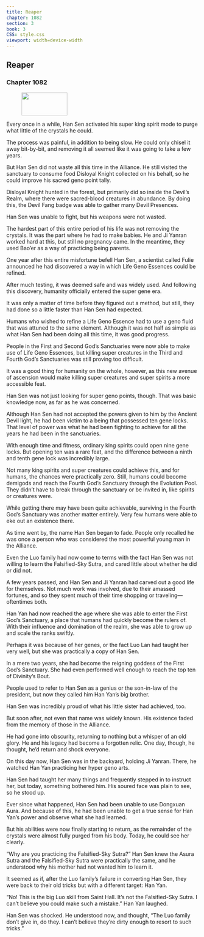```yaml
---
title: Reaper
chapter: 1082
section: 3
book: 3
CSS: style.css
viewport: width=device-width
---
```


## Reaper

### Chapter 1082

<figure>
	<img src="../Images/gem.gif" alt="" id="gem" width="120" height="60" />
</figure>

Every once in a while, Han Sen activated his super king spirit mode to purge what little of the crystals he could.

The process was painful, in addition to being slow. He could only chisel it away bit-by-bit, and removing it all seemed like it was going to take a few years.

But Han Sen did not waste all this time in the Alliance. He still visited the sanctuary to consume food Disloyal Knight collected on his behalf, so he could improve his sacred geno point tally.

Disloyal Knight hunted in the forest, but primarily did so inside the Devil’s Realm, where there were sacred-blood creatures in abundance. By doing this, the Devil Fang badge was able to gather many Devil Presences.

Han Sen was unable to fight, but his weapons were not wasted.

The hardest part of this entire period of his life was not removing the crystals. It was the part where he had to make babies. He and Ji Yanran worked hard at this, but still no pregnancy came. In the meantime, they used Bao’er as a way of practicing being parents.

One year after this entire misfortune befell Han Sen, a scientist called Fulie announced he had discovered a way in which Life Geno Essences could be refined.

After much testing, it was deemed safe and was widely used. And following this discovery, humanity officially entered the super gene era.

It was only a matter of time before they figured out a method, but still, they had done so a little faster than Han Sen had expected.

Humans who wished to refine a Life Geno Essence had to use a geno fluid that was attuned to the same element. Although it was not half as simple as what Han Sen had been doing all this time, it was good progress.

People in the First and Second God’s Sanctuaries were now able to make use of Life Geno Essences, but killing super creatures in the Third and Fourth God’s Sanctuaries was still proving too difficult.

It was a good thing for humanity on the whole, however, as this new avenue of ascension would make killing super creatures and super spirits a more accessible feat.

Han Sen was not just looking for super geno points, though. That was basic knowledge now, as far as he was concerned.

Although Han Sen had not accepted the powers given to him by the Ancient Devil light, he had been victim to a being that possessed ten gene locks. That level of power was what he had been fighting to achieve for all the years he had been in the sanctuaries.

With enough time and fitness, ordinary king spirits could open nine gene locks. But opening ten was a rare feat, and the difference between a ninth and tenth gene lock was incredibly large.

Not many king spirits and super creatures could achieve this, and for humans, the chances were practically zero. Still, humans could become demigods and reach the Fourth God’s Sanctuary through the Evolution Pool. They didn’t have to break through the sanctuary or be invited in, like spirits or creatures were.

While getting there may have been quite achievable, surviving in the Fourth God’s Sanctuary was another matter entirely. Very few humans were able to eke out an existence there.

As time went by, the name Han Sen began to fade. People only recalled he was once a person who was considered the most powerful young man in the Alliance.

Even the Luo family had now come to terms with the fact Han Sen was not willing to learn the Falsified-Sky Sutra, and cared little about whether he did or did not.

A few years passed, and Han Sen and Ji Yanran had carved out a good life for themselves. Not much work was involved, due to their amassed fortunes, and so they spent much of their time shopping or traveling—oftentimes both.

Han Yan had now reached the age where she was able to enter the First God’s Sanctuary, a place that humans had quickly become the rulers of. With their influence and domination of the realm, she was able to grow up and scale the ranks swiftly.

Perhaps it was because of her genes, or the fact Luo Lan had taught her very well, but she was practically a copy of Han Sen.

In a mere two years, she had become the reigning goddess of the First God’s Sanctuary. She had even performed well enough to reach the top ten of Divinity’s Bout.

People used to refer to Han Sen as a genius or the son-in-law of the president, but now they called him Han Yan’s big brother.

Han Sen was incredibly proud of what his little sister had achieved, too.

But soon after, not even that name was widely known. His existence faded from the memory of those in the Alliance.

He had gone into obscurity, returning to nothing but a whisper of an old glory. He and his legacy had become a forgotten relic. One day, though, he thought, he’d return and shock everyone.

On this day now, Han Sen was in the backyard, holding Ji Yanran. There, he watched Han Yan practicing her hyper geno arts.

Han Sen had taught her many things and frequently stepped in to instruct her, but today, something bothered him. His soured face was plain to see, so he stood up.

Ever since what happened, Han Sen had been unable to use Dongxuan Aura. And because of this, he had been unable to get a true sense for Han Yan’s power and observe what she had learned.

But his abilities were now finally starting to return, as the remainder of the crystals were almost fully purged from his body. Today, he could see her clearly.

“Why are you practicing the Falsified-Sky Sutra?” Han Sen knew the Asura Sutra and the Falsified-Sky Sutra were practically the same, and he understood why his mother had not wanted him to learn it.

It seemed as if, after the Luo family’s failure in converting Han Sen, they were back to their old tricks but with a different target: Han Yan.

“No! This is the big Luo skill from Saint Hall. It’s not the Falsified-Sky Sutra. I can’t believe you could make such a mistake.” Han Yan laughed.

Han Sen was shocked. He understood now, and thought, “The Luo family don’t give in, do they. I can’t believe they’re dirty enough to resort to such tricks.”